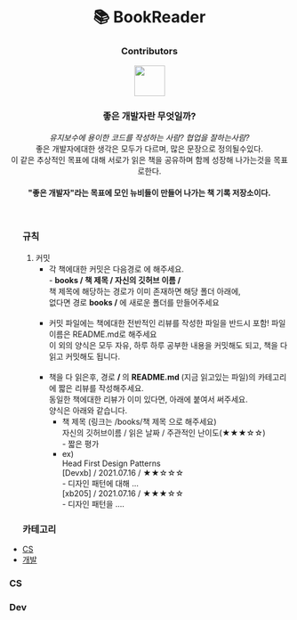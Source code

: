 <header>
<div align = "center">
<h1> 📚 BookReader </h1>
<h3> Contributors </h3>
<div id = "contributor">
<!-- 양식 -->
<!-- 
<a href = "깃허브 링크"> 
<img src = "사진 링크" width = "55" height = "55" />
</a>
-->
<!-- Contributors 설정 -->
<a href = "https://github.com/devxb"> 
<img src = "https://avatars.githubusercontent.com/u/62425964?s=400&u=032057e9ba04133c394891912c5adb612e3910ac&v=4" width = "55" height = "55"/>
</a>
<!-- END : Contributors 설정 -->
<!-- repo 설명 -->
</div>
<h3>좋은 개발자란 무엇일까?</h3> 
<p> <i>유지보수에 용이한 코드를 작성하는 사람? 협업을 잘하는사람?</i>
<br> 좋은 개발자에대한 생각은 모두가 다르며, 많은 문장으로 정의될수있다.
<br>이 같은 추상적인 목표에 대해 서로가 읽은 책을 공유하며 함께 성장해 나가는것을 목표로한다.
</p>
<h4> "좋은 개발자"라는 목표에 모인 뉴비들이 만들어 나가는 책 기록 저장소이다.</h4>
</div>
<!-- END : repo 설명 -->
</header>

<rule>
<ul> 
		<h3> 규칙 </h3>
		<ol>
			<li>
				커밋
				<ul>
					<li>
					각 책에대한 커밋은 다음경로 에 해주세요.<br>
					- <b>books / 책 제목 / 자신의 깃허브 이름 /</b> <br>
					책 제목에 해당하는 경로가 이미 존재하면 해당 폴더 아래에, <br> 없다면 경로 <b>books /</b> 에 새로운 폴더를 만들어주세요
					</li>
					<br>
					<li>
					커밋 파일에는 책에대한 전반적인 리뷰를 작성한 파일을 반드시 포함!  파일이름은 README.md로 해주세요 <br> 이 외의 양식은 모두 자유, 하루 하루 공부한 내용을 커밋해도 되고, 책을 다 읽고 커밋해도 됩니다.
 					</li>
 					<br>
 					<li>
 					책을 다 읽은후, 경로 <b> / </b>의 <b> README.md </b> (지금 읽고있는 파일)의 카테고리에 짧은 리뷰를 작성해주세요. 
 					<br> 동일한 책에대한 리뷰가 이미 있다면, 아래에 붙여서 써주세요.
 					<br> 양식은 아래와 같습니다.
	 					<ul>
		 					<li>
		 					<a>책 제목</a> (링크는 /books/책 제목 으로 해주세요)
			 				<br> 자신의 깃허브이름 / 읽은 날짜 / 주관적인 난이도(★★★☆☆)
			 				<br> - 짧은 평가
		 					</li>
		 					<li>
		 					ex) 
		 					<br> Head First Design Patterns
		 					<br> [Devxb] / 2021.07.16 / ★★☆☆☆
		 					<br> - 디자인 패턴에 대해 ... 
		 					<br> [xb205] / 2021.07.16 / ★★★☆☆
		 					<br> - 디자인 패턴을 ....
		 					</li>
	 					</ul>
 					</li>
				</ul>
			</li>
		</ol>
	</ul>
</rule>
<h3></h3>
<body>
<div align = "left">
<ul>
<h3> 카테고리 </h3>
<!-- 추가되는 책의 양과 분야에 따라 더 세분화할 예정 -->
<li>
<a href = "#CS"> CS </a>
</li>
<li>
<a href = "#Dev"> 개발 </a>
</li>
</ul>
</div>
<a name = "#CS"></a> <h3> CS </h3>

<a name = "#Dev"></a> <h3> Dev </h3> 
</body>
